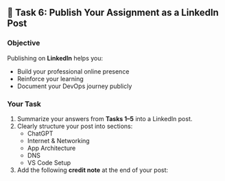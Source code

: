 ## 🔗 Task 6: Publish Your Assignment as a LinkedIn Post

### Objective
Publishing on **LinkedIn** helps you:  
- Build your professional online presence  
- Reinforce your learning  
- Document your DevOps journey publicly  

### Your Task
1. Summarize your answers from **Tasks 1–5** into a LinkedIn post.  
2. Clearly structure your post into sections:  
   - ChatGPT  
   - Internet & Networking  
   - App Architecture  
   - DNS  
   - VS Code Setup  
3. Add the following **credit note** at the end of your post:  
